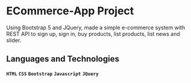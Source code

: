 # ECommerce-App Project


Using Bootstrap 5 and JQuery, made a simple e-commerce system with REST API to sign up, sign in, buy products, list products, list news and slider. 

## Languages and Technologies

**`HTML`** 
**`CSS`** 
**`Bootstrap`** 
**`Javascript`** 
**`JQuery`** 
